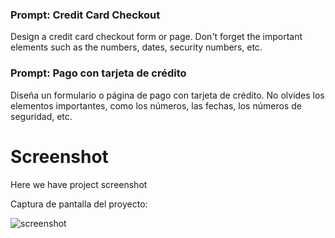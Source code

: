 ### Prompt: Credit Card Checkout

Design a credit card checkout form or page. Don't forget the important elements such as the numbers, dates, security numbers, etc.

### Prompt: Pago con tarjeta de crédito

Diseña un formulario o página de pago con tarjeta de crédito. No olvides los elementos importantes, como los números, las fechas, los números de seguridad, etc.

# Screenshot
Here we have project screenshot

Captura de pantalla del proyecto:

![screenshot](draft002.jpg)